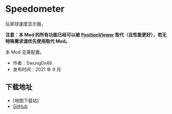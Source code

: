 # Speedometer

玩家球速度显示器。

**注意：本 Mod 的所有功能已经可以被 [PositionViewer](./PositionViewer.md) 取代（且性能更好），若无特殊需求请优先使用取代 Mod。**

本 Mod 无需配置。

- 作者：Swung0x48
- 发布时间：2021 年 9 月

## 下载地址

- [地图下载站]
- [GitHub](https://github.com/Swung0x48/Speedometer)
